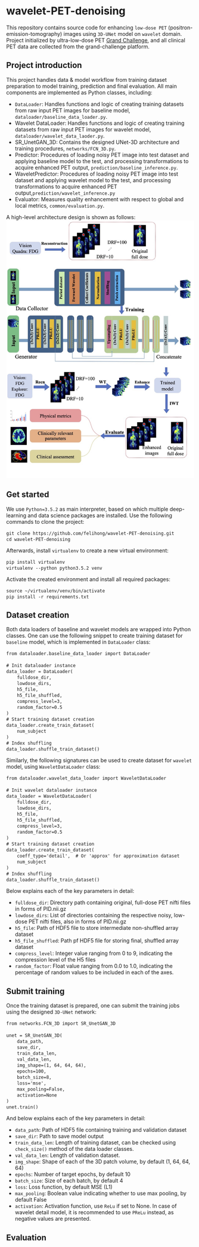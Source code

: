 # wavelet-PET-denoising

This repository contains source code for enhancing `low-dose PET` (positron-emission-tomography) images 
using `3D-UNet` model on `wavelet` domain. Project initialized by ultra-low-dose PET
[Grand Challenge](https://ultra-low-dose-pet.grand-challenge.org/), and all clinical PET data are collected from the 
grand-challenge platform.

## Project introduction

This project handles data & model workflow from training dataset preparation to model training, prediction and final
evaluation. All main components are implemented as Python classes, including:
* `DataLoader`: Handles functions and logic of creating training datasets from raw input PET images for baseline
model, `dataloader/baseline_data_loader.py`.
* Wavelet DataLoader: Handles functions and logic of creating training datasets from raw input PET images for wavelet 
model, `dataloader/wavelet_data_laoder.py`.
* SR_UnetGAN_3D: Contains the designed UNet-3D architecture and training
procedures, `networks/FCN_3D.py`.
* Predictor: Procedures of loading noisy PET image into test dataset and applying baseline model to the test, 
and processing transformations to acquire enhanced PET output, `prediction/baseline_inference.py`.
* WaveletPredictor: Procedures of loading noisy PET image into test dataset and applying wavelet model to the test, 
and processing transformations to acquire enhanced PET output,`prediction/wavelet_inference.py`
* Evaluator: Measures quality enhancement with respect to global and local metrics, `common/evaluation.py`.

A high-level architecture design is shown as follows:
![architecture](docs/architecture.jpg)


## Get started
We use `Python=3.5.2` as main interpreter, based on which multiple deep-learning and data science packages are installed. 
Use the following commands to clone the project:
```
git clone https://github.com/felihong/wavelet-PET-denoising.git
cd wavelet-PET-denoising
```
Afterwards, install `virtualenv` to create a new virtual environment:
```
pip install virtualenv
virtualenv --python python3.5.2 venv
```
Activate the created environment and install all required packages:
```
source ~/virtualenv/venv/bin/activate
pip install -r requirements.txt
```

## Dataset creation
Both data loaders of baseline and wavelet models are wrapped into Python classes. One can use the following snippet to
create training dataset for `baseline` model, which is implemented in `DataLoader` class:
```
from dataloader.baseline_data_loader import DataLoader

# Init dataloader instance
data_loader = DataLoader(
    fulldose_dir, 
    lowdose_dirs,
    h5_file,
    h5_file_shuffled,
    compress_level=3,
    random_factor=0.5
)
# Start training dataset creation
data_loader.create_train_dataset(
    num_subject
)
# Index shuffling
data_loader.shuffle_train_dataset()
```

Similarly, the following signatures can be used to create dataset for `wavelet` model, using `WaveletDataLoader` class:
```
from dataloader.wavelet_data_loader import WaveletDataLoader

# Init wavelet dataloader instance
data_loader = WaveletDataLoader(
    fulldose_dir, 
    lowdose_dirs,
    h5_file,
    h5_file_shuffled,
    compress_level=3,
    random_factor=0.5
)
# Start training dataset creation
data_loader.create_train_dataset(
    coeff_type='detail',  # Or 'approx' for approximation dataset
    num_subject
)
# Index shuffling
data_loader.shuffle_train_dataset()
```
Below explains each of the key parameters in detail:
* `fulldose_dir`: Directory path containing original, full-dose PET nifti files in forms of PID.nii.gz
* `lowdose_dirs`: List of directories containing the respective noisy, low-dose PET nifti files, also in forms of PID.nii.gz
* `h5_file`: Path of HDF5 file to store intermediate non-shuffled array dataset
* `h5_file_shuffled`: Path pf HDF5 file for storing final, shuffled array dataset
* `compress_level`: Integer value ranging from 0 to 9, indicating the compression level of the H5 files
* `random_factor`: Float value ranging from 0.0 to 1.0, indicating the percentage of random values to be included in each of the axes.

## Submit training
Once the training dataset is prepared, one can submit the training jobs using the designed `3D-UNet` network:
```
from networks.FCN_3D import SR_UnetGAN_3D

unet = SR_UnetGAN_3D(
    data_path,
    save_dir,
    train_data_len,  
    val_data_len,    
    img_shape=(1, 64, 64, 64),
    epochs=100,
    batch_size=8,
    loss='mse',
    max_pooling=False,
    activation=None
)
unet.train()
```
And below explains each of the key parameters in detail:
* `data_path`: Path of HDF5 file containing training and validation dataset
* `save_dir`: Path to save model output
* `train_data_len`: Length of training dataset, can be checked using `check_size()` method of the data loader classes.
* `val_data_len`: Length of validation dataset. 
* `img_shape`: Shape of each of the 3D patch volume, by default (1, 64, 64, 64)
* `epochs`: Number of target epochs, by default 10
* `batch_size`: Size of each batch, by default 4
* `loss`: Loss function, by default MSE (L1)
* `max_pooling`: Boolean value indicating whether to use max pooling, by default False
* `activation`: Activation function, use `ReLu` if set to None. In case of wavelet detail model, it is recommended to 
use `PReLu` instead, as negative values are presented.

## Evaluation























